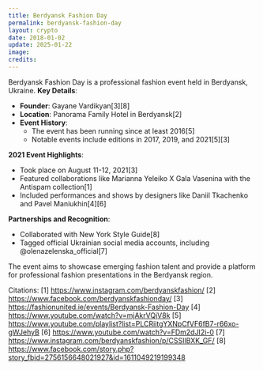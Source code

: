 ```yaml
---
title: Berdyansk Fashion Day
permalink: berdyansk-fashion-day
layout: crypto
date: 2018-01-02
update: 2025-01-22
image:
credits:
---
```


Berdyansk Fashion Day is a professional fashion event held in Berdyansk, Ukraine. **Key Details**:

- **Founder**: Gayane Vardikyan[3][8]
- **Location**: Panorama Family Hotel in Berdyansk[2]
- **Event History**:
  - The event has been running since at least 2016[5]
  - Notable events include editions in 2017, 2019, and 2021[5][3]

**2021 Event Highlights**:
- Took place on August 11-12, 2021[3]
- Featured collaborations like Marianna Yeleiko X Gala Vasenina with the Antispam collection[1]
- Included performances and shows by designers like Daniil Tkachenko and Pavel Maniukhin[4][6]

**Partnerships and Recognition**:
- Collaborated with New York Style Guide[8]
- Tagged official Ukrainian social media accounts, including @olenazelenska_official[7]

The event aims to showcase emerging fashion talent and provide a platform for professional fashion presentations in the Berdyansk region.

Citations:
[1] https://www.instagram.com/berdyanskfashion/
[2] https://www.facebook.com/berdyanskfashionday/
[3] https://fashionunited.ie/events/Berdyansk-Fashion-Day
[4] https://www.youtube.com/watch?v=mjAkrVQjV8k
[5] https://www.youtube.com/playlist?list=PLCRiitgYXNpCfVF6fB7-r66xo-gWJehyB
[6] https://www.youtube.com/watch?v=FDm2dJI2i-0
[7] https://www.instagram.com/berdyanskfashion/p/CSSIlBXK_GF/
[8] https://www.facebook.com/story.php?story_fbid=2756156648021927&id=1611049219199348
